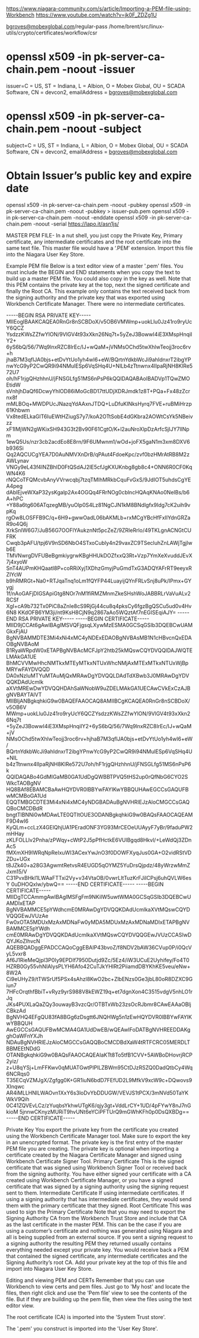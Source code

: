 https://www.niagara-community.com/s/article/Importing-a-PEM-file-using-Workbench
https://www.youtube.com/watch?v=jk0F_ZDZg1U

bgroves@mobexglobal.com/regular-pass
/home/brent/src/linux-utils/crypto/certificates/workflow/csr
# openssl x509 -in pk-server-ca-chain.pem -noout -issuer
issuer=C = US, ST = Indiana, L = Albion, O = Mobex Global, OU = SCADA Software, CN = devcon2, emailAddress = bgroves@mobexglobal.com
# openssl x509 -in pk-server-ca-chain.pem -noout -subject
subject=C = US, ST = Indiana, L = Albion, O = Mobex Global, OU = SCADA Software, CN = devcon2, emailAddress = bgroves@mobexglobal.com
# Obtain Issuer’s public key and expire date
openssl x509 -in pk-server-ca-chain.pem -noout -pubkey 
openssl x509 -in pk-server-ca-chain.pem -noout -pubkey > issuer-pub.pem
openssl x509 -in pk-server-ca-chain.pem -noout -enddate
openssl x509 -in pk-server-ca-chain.pem -noout -serial
https://lapo.it/asn1js/

MASTER PEM FILE-
In a nut shell, you just copy the Private Key, Primary certificate, any intermediate certificates and the root certificate into the same text file. This master file would have a ‘.PEM’ extension. Import this file into the Niagara User Key Store.

Example PEM file
Below is a text editor view of a master '.pem' files. You must include the BEGIN and END statements when you copy the text to build up a master PEM file. You could also copy in the key as well. Note that this PEM contains the private key at the top, next the signed certificate and finally the Root CA. This example only contains the text received back from the signing authority and the private key that was exported using Workbench Certificate Manager. There were no intermediate certificates.

-----BEGIN RSA PRIVATE KEY-----
MIIEogIBAAKCAQEA0RnGr8nSCBDoX/v5OB6VMWmp+uokLlu0Jz41ro9ryUcY6QCZ
YsdzzKWsZZfwYlON/9VlGV4t93xXkn26Nq7t+5yZeJ3BowwI4iE3XMspHnqiIY2+
6yS6bQ/56/7Wq9lnxRZC8IrEc/IJ+wQaM+jVNMsOChd5twXhlwTeojj3roc6rv+h
jhaB7M3qflJA0bjs+etDvYtUo1yh4wI6+eW/BQrtnYdkbWcJi9ahIdnxrT2ibgYP
nwYcG9yP2CwQR9i94NMulESp6VqSHq4U+NlLb4zTtnwnx4IIpaRjNH8KlRe572U7
oh/hF1rjgQHzhhnU/jFNSGLfg51MS6nPsP6kQQIDAQABAoIBADVp1TQwZMOEtidW
sVnhjhDaQf6DcwyYhlOD86iMoGcBD17ttUDjXDRJmdk1z8T+PQa+Fx48zZcrnx8f
mMLBOq+MWDPUcJNazqYdAAxnJTDQ+LuDfuKINksHyrq7FVE+ruBMiHrzp61Khbwm
Vx8tedELkaGIT6IuEWtHZiugS7y7/koA2OTtSobE4dGKbra2AOWtCsYk5NBeivzz
xF1IMjWN2gWKixSH943G3t2Bv90F61CgtO/K+l2auNroXlpDzArfcSjIJY7llNpm
1ewQ5Us/nzr3cb2acdEo8E8rn/9F6UMwnm1/wOd+joFX5gaN1m3xm8DXV6b936Si
Qq2AQCUCgYEA7D0AuNMVXnDrB/qPAut4FdoeKpc/zvf0bzHMrAtRB8M2zAWLynav
VNGy9eL43f4INZBhID0FtQSdAJ2IE5cfJgKXUKnbg8gb8c4+ONN6R0CF0KqWN4K6
rNQCoTFQMcvbAnyVVrwcqbj7tzqTMlhMRkbCquFvGxS/9JdIOT5uhdsCgYEA4peg
dAblEjveWXaP32ysKgalp2Ax4OGQq4FRrNOg0cblncHQAqKNAo0NeIBs/b6A+hPC
+Y88a6tg606ATqzegMB/yuOlp0S4Lz81NgCJN1kM8BNdlgfx9Idg7cK2uih9vpKq
rgOw8LOSFFB9C/q+6H9+gwwOadL06bAKMLb+rxMCgYBcHfFxIIYdnGRZaR9o4Q6j
XrkSnIW6G7/JuB56G7OOFlYAukznNt5pcZeZ/9ZRIeRrlo/49TKLgnACNGtCUFRK
Cwqb3pAFU/tpj6V9nSD6NbO4STxoCubly4n29vaxZC9TSecluhZnLAWjTgjlwb6E
TMVNwrgDVFUBeBgmkiygrwKBgHHUkDOZfxxQ3Rt+Vzp7YmXeXvuddJEvX7j4xyoW
SnT4AUPmKHQaatI8P+coRRiXyj1XDhzGmyjPuGmdTxG3ADQYAFrRT9eeyxRZIYcW
b9hRMRGt+Na0+RTJqaTnq1oLm1fQYFP44LuayijQYnFRLvSnj8uPk/IPmx+GYygj
1f/nAoGAFjDIGSApiGtg8NOr7nM1fiRMZMnmZkeSHshWoJABBRLrVaVuALv2RCSf
XgI+cA9b732Tx0PiC8aZnIe8cS9RjGj44cu8q4pksCy6fgzBgQSCu5ud0v4Hv6N8
KKdOFB6YM3ji/nt9KsH8CjN9q2867aAo5WQztAf7nEGISEqiAJY=
-----END RSA PRIVATE KEY-----
-----BEGIN CERTIFICATE-----
MIID9jCCAt6gAwIBAgIMSVQFjgsqLXywMzESMA0GCSqGSIb3DQEBCwUAMGkxFjAU
BgNVBAMMDTE3Mi4xNi4xMC4yNDExEDAOBgNVBAsMB1N1cHBvcnQxEDAOBgNVBAoM
B1RyaWRpdW0xETAPBgNVBAcMCFJpY2htb25kMQswCQYDVQQIDAJWQTELMAkGA1UE
BhMCVVMwHhcNMTkxMTEyMTkxNTUxWhcNMjAxMTExMTkxNTUxWjBpMRYwFAYDVQQD
DA0xNzIuMTYuMTAuMjQxMRAwDgYDVQQLDAdTdXBwb3J0MRAwDgYDVQQKDAdUcmlk
aXVtMREwDwYDVQQHDAhSaWNobW9uZDELMAkGA1UECAwCVkExCzAJBgNVBAYTAlVT
MIIBIjANBgkqhkiG9w0BAQEFAAOCAQ8AMIIBCgKCAQEA0RnGr8nSCBDoX/v5OB6V
MWmp+uokLlu0Jz41ro9ryUcY6QCZYsdzzKWsZZfwYlON/9VlGV4t93xXkn26Nq7t
+5yZeJ3BowwI4iE3XMspHnqiIY2+6yS6bQ/56/7Wq9lnxRZC8IrEc/IJ+wQaM+jV
NMsOChd5twXhlwTeojj3roc6rv+hjhaB7M3qflJA0bjs+etDvYtUo1yh4wI6+eW/
BQrtnYdkbWcJi9ahIdnxrT2ibgYPnwYcG9yP2CwQR9i94NMulESp6VqSHq4U+NlL
b4zTtnwnx4IIpaRjNH8KlRe572U7oh/hF1rjgQHzhhnU/jFNSGLfg51MS6nPsP6k
QQIDAQABo4GdMIGaMB0GA1UdDgQWBBTPVQ5tHS2up0rQfNbG6CYO2SWkcTAOBgNV
HQ8BAf8EBAMCBaAwHQYDVR0lBBYwFAYIKwYBBQUHAwEGCCsGAQUFBwMCMBoGA1Ud
EQQTMBGCDTE3Mi4xNi4xMC4yNDGBADAuBgNVHRIEJzAloCMGCCsGAQQBoCMCDBdR
bngtTlBNNi0wMDAwLTE0QTItOUE3ODANBgkqhkiG9w0BAQsFAAOCAQEAMF9D4wI6
KyQLm+ccLzX4GElQhjUA1PEradONF3YG93MrCEOeUUAyyF7yBr/9faduPW2mHHay
zKLFOLLlv2Pnha/zPWqy+cWtP2J5pPfHctkE6VUlBgqd8Hkvl/+LeWdQj3ZDnAc5
fMXmXH9lWRqNpReIxuWI3ACexYwJnO3f0DOWFXyqJus0GA+O2vidRStVDZDu+UGx
t8JZk40+a28G3AgwmtRetvsR4EUGD5qOYMZ5YuDrsQjpdz/48yWrzwMmZJxm15/V
C31PvxBHkI1LWAaFTTxi2Vy+v34VtaOB/0vwrLItTuzKrFJiICPsj6uhQVLW6esY
0uDHOQxlw/ybwQ==
-----END CERTIFICATE-----
-----BEGIN CERTIFICATE-----
MIIDgTCCAmmgAwIBAgIMSFgFm9NKiIW5uwtWMA0GCSqGSIb3DQEBCwUAMDIxETAP
BgNVBAMMCE5pYWdhcmE0MRAwDgYDVQQKDAdUcmlkaXVtMQswCQYDVQQGEwJVUzAe
Fw0xOTA5MDUxMzAxMDNaFw0yMDA5MDUxMzAxMDNaMDIxETAPBgNVBAMMCE5pYWdh
cmE0MRAwDgYDVQQKDAdUcmlkaXVtMQswCQYDVQQGEwJVUzCCASIwDQYJKoZIhvcN
AQEBBQADggEPADCCAQoCggEBAIP43bvoZ/f8NDV2bAW36CVup0P/i0QcVyL5vxr8
Af6J1RieMeQjpl3P0Iy9EPDIf7950Dutjd9Zc/5Ez4/iW3UCuE2Uyhifey/Fo4T0
HZRB0Gy55vhNIAlysPLYH6Afo42CuTJkYHIRt2PiiamdDBYKhKE5veu/eNw+8W2A
Ci9eUHyZ9/tTWSrUf5PSx4sAhzl8KwO2bc+ZlbENzs0Ge3jbL80oR8DZXC9Giun7
7HFcOrqthfBbiT+vRyz9yrS988V8kEWZ19q+et7dgnXon4C3515vdgV5nhLO1rJq
JKs4PUXLaQaZQy3ouwayB3vzcQr/OTBTxWb23zsOcRJbmr8CAwEAAaOBljCBkzAd
BgNVHQ4EFgQU83fA8BGg6zDsgtt6JNQHWg5n1zEwHQYDVR0lBBYwFAYIKwYBBQUH
AwEGCCsGAQUFBwMCMA4GA1UdDwEB/wQEAwIFoDATBgNVHREEDDAKgghOaWFnYXJh
NDAuBgNVHRIEJzAloCMGCCsGAQQBoCMCDBdXaW4tRTFCRC05MERDLTBBMEEtNDdG
OTANBgkqhkiG9w0BAQsFAAOCAQEAIaKTt8To5tfB1CVV+5AWBoDHovrjRCP2yiz/
z+U8qYSj+LmFFKwv0qMUATGwtPIPlLZBWm95CtDJzRSZQ0DadQtbCy4Wq6NCRqs0
T35ECqVZMJgX/Zgfgg0K+GR1iuN6bdD7FEfUD2L9MfkV9xcW9c+DQwovs9XInqwc
AR4iMLLHNlLWAOvn1XxY6s3loDvYbDDUGW/VEVJS1tPCX/3mNVd50TaYKWkV9Qih
0C41ZQVEvLCz/zYuqbsYkhwUTgK6/qjy3gt+VddLrCY+1UD/4pFYwY8nJ7nGkioM
5jnnwCKnyzMURiT9hvUNt6eYCiPFTUrQ9mGWhKFh0p0DsQXBDg==
-----END CERTIFICATE-----


Private Key
You export the private key from the certificate you created using the Workbench Certificate Manager tool. Make sure to export the key in an unencrypted format.
The private key is the first entry of the master PEM file you are creating.
The private key is optional when importing a certificate created by the Niagara Certificate Manager and signed using Workbench Certificate Signer Tool.
Primary Certificate
This is the signed certificate that was signed using Workbench Signer Tool or received back from the signing authority. You have either signed your certificate with a CA created using Workbench Certificate Manager, or you have a signed certificate that was signed by a signing authority using the signing request sent to them.
Intermediate Certificate
If using intermediate certificates.
If using a signing authority that has intermediate certificates, they would send them with the primary certificate that they signed.
Root Certificate
This was used to sign the Primary Certificate
Note that you may need to export the Signing Authority CA from the Workbench Trust Store and include that CA as the last certificate in the master PEM. This can be the case if you are using a customer’s certificate and nothing was generated using Niagara and all is being supplied from an external source.
If you sent a signing request to a signing authority the resulting PEM they returned usually contains everything needed except your private key. You would receive back a PEM that contained the signed certificate, any intermediate certificates and the Signing Authority’s root CA. Add your private key at the top of this file and import into Niagara User Key Store.  

Editing and viewing PEM and CERTs
Remember that you can use Workbench to view certs and pem files. Just go to 'My host' and locate the files, then right click and use the 'Pem file' view to see the contents of the file. But if they are building up the pem file, then view the files using the text editor view.

The root certificate (CA) is imported into the 'System Trust store'.

The '.pem' you construct is imported into the 'User Key Store'.